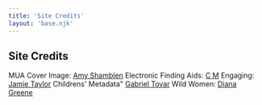 ```yaml
---
title: 'Site Credits'
layout: 'base.njk'
---
```


## Site Credits

MUA Cover Image: [Amy Shamblen](https://unsplash.com/@amyshamblen)
Electronic Finding Aids: [C M](https://unsplash.com/@ubahnverleih)
Engaging: [Jamie Taylor](https://unsplash.com/@jamiehowardtaylor)
Childrens' Metadata" [Gabriel Tovar](https://unsplash.com/@gabrielrana)
Wild Women: [Diana Greene](https://www.nps.gov/media/photo/gallery-item.htm?pg=4806583&id=615D715D-991D-045B-777427ECC535DA08&gid=60F5EA2D-D1FC-9960-C19F8A71795B5A7D)